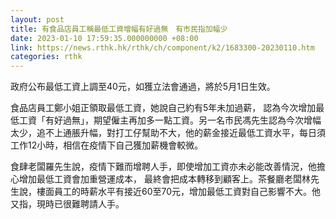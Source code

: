 ```yaml
---
layout: post
title: 有食品店員工稱最低工資增幅有好過無　有市民指加幅少
date: 2023-01-10 17:59:35.000000000 +08:00
link: https://news.rthk.hk/rthk/ch/component/k2/1683300-20230110.htm
categories: rthk
---
```


政府公布最低工資上調至40元，如獲立法會通過，將於5月1日生效。

食品店員工鄭小姐正領取最低工資，她說自己約有5年未加過薪， 認為今次增加最低工資「有好過無」，期望僱主再加多一點工資。另一名市民馮先生認為今次增幅太少，追不上通脹升幅，對打工仔幫助不大，他的薪金接近最低工資水平，每日須工作12小時，相信在疫情下自己獲加薪機會較微。

食肆老闆羅先生說，疫情下難而增聘人手，即使增加工資亦未必能改善情況，他擔心增加最低工資會加重營運成本， 最終會把成本轉移到顧客上。茶餐廳老闆林先生說，樓面員工的時薪水平有接近60至70元，增加最低工資對自己影響不大。他又指，現時已很難聘請人手。
